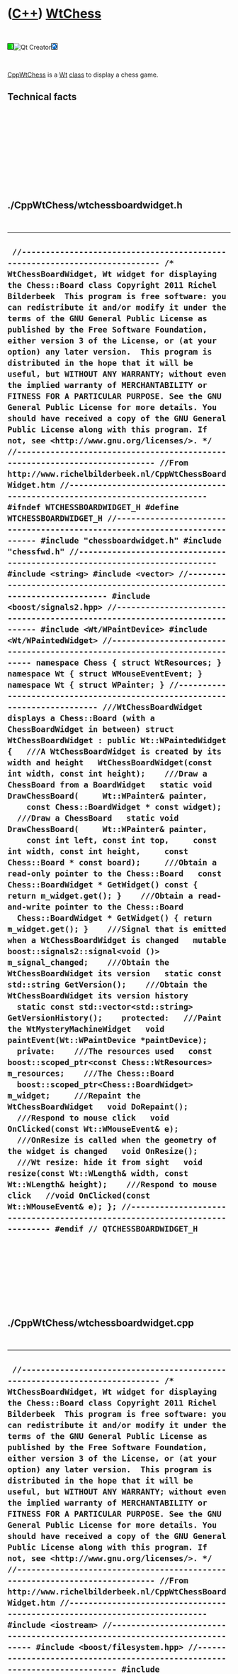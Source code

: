 
 

 

 

 

 

([C++](Cpp.md)) [WtChess](CppWtChess.md)
==========================================

 

![Wt](PicWt.png)![Qt
Creator](PicQtCreator.png)![Lubuntu](PicLubuntu.png)

 

[CppWtChess](CppWtChess.md) is a [Wt](CppWt.md) [class](CppClass.md)
to display a chess game.

Technical facts
---------------

 

 

 

 

 

 

./CppWtChess/wtchessboardwidget.h
---------------------------------

 

  -----------------------------------------------------------------------------------------------------------------------------------------------------------------------------------------------------------------------------------------------------------------------------------------------------------------------------------------------------------------------------------------------------------------------------------------------------------------------------------------------------------------------------------------------------------------------------------------------------------------------------------------------------------------------------------------------------------------------------------------------------------------------------------------------------------------------------------------------------------------------------------------------------------------------------------------------------------------------------------------------------------------------------------------------------------------------------------------------------------------------------------------------------------------------------------------------------------------------------------------------------------------------------------------------------------------------------------------------------------------------------------------------------------------------------------------------------------------------------------------------------------------------------------------------------------------------------------------------------------------------------------------------------------------------------------------------------------------------------------------------------------------------------------------------------------------------------------------------------------------------------------------------------------------------------------------------------------------------------------------------------------------------------------------------------------------------------------------------------------------------------------------------------------------------------------------------------------------------------------------------------------------------------------------------------------------------------------------------------------------------------------------------------------------------------------------------------------------------------------------------------------------------------------------------------------------------------------------------------------------------------------------------------------------------------------------------------------------------------------------------------------------------------------------------------------------------------------------------------------------------------------------------------------------------------------------------------------------------------------------------------------------------------------------------------------------------------------------------------------------------------------------------------------------------------------------------------------------------------------------------------------------------------------------------------------------------------------------------------------------------------------------------------------------------------------------------------------------------------------------------------------------------------------------------------------------------------------------------------------------------------------------------------------------------------------------------------------------------------------------------------------------------------------------------------------------------------------------------------------------------------------------------------------------------------------------------------------
  ` //--------------------------------------------------------------------------- /* WtChessBoardWidget, Wt widget for displaying the Chess::Board class Copyright 2011 Richel Bilderbeek  This program is free software: you can redistribute it and/or modify it under the terms of the GNU General Public License as published by the Free Software Foundation, either version 3 of the License, or (at your option) any later version.  This program is distributed in the hope that it will be useful, but WITHOUT ANY WARRANTY; without even the implied warranty of MERCHANTABILITY or FITNESS FOR A PARTICULAR PURPOSE. See the GNU General Public License for more details. You should have received a copy of the GNU General Public License along with this program. If not, see <http://www.gnu.org/licenses/>. */ //--------------------------------------------------------------------------- //From http://www.richelbilderbeek.nl/CppWtChessBoardWidget.htm //--------------------------------------------------------------------------- #ifndef WTCHESSBOARDWIDGET_H #define WTCHESSBOARDWIDGET_H //--------------------------------------------------------------------------- #include "chessboardwidget.h" #include "chessfwd.h" //--------------------------------------------------------------------------- #include <string> #include <vector> //--------------------------------------------------------------------------- #include <boost/signals2.hpp> //--------------------------------------------------------------------------- #include <Wt/WPaintDevice> #include <Wt/WPaintedWidget> //--------------------------------------------------------------------------- namespace Chess { struct WtResources; } namespace Wt { struct WMouseEventEvent; } namespace Wt { struct WPainter; } //--------------------------------------------------------------------------- ///WtChessBoardWidget displays a Chess::Board (with a ChessBoardWidget in between) struct WtChessBoardWidget : public Wt::WPaintedWidget {   ///A WtChessBoardWidget is created by its width and height   WtChessBoardWidget(const int width, const int height);    ///Draw a ChessBoard from a BoardWidget   static void DrawChessBoard(     Wt::WPainter& painter,     const Chess::BoardWidget * const widget);    ///Draw a ChessBoard   static void DrawChessBoard(     Wt::WPainter& painter,     const int left, const int top,     const int width, const int height,     const Chess::Board * const board);     ///Obtain a read-only pointer to the Chess::Board   const Chess::BoardWidget * GetWidget() const { return m_widget.get(); }    ///Obtain a read-and-write pointer to the Chess::Board   Chess::BoardWidget * GetWidget() { return m_widget.get(); }    ///Signal that is emitted when a WtChessBoardWidget is changed   mutable boost::signals2::signal<void ()> m_signal_changed;    ///Obtain the WtChessBoardWidget its version   static const std::string GetVersion();    ///Obtain the WtChessBoardWidget its version history   static const std::vector<std::string> GetVersionHistory();    protected:   ///Paint the WtMysteryMachineWidget   void paintEvent(Wt::WPaintDevice *paintDevice);    private:    ///The resources used   const boost::scoped_ptr<const Chess::WtResources> m_resources;    ///The Chess::Board   boost::scoped_ptr<Chess::BoardWidget> m_widget;     ///Repaint the WtChessBoardWidget   void DoRepaint();    ///Respond to mouse click   void OnClicked(const Wt::WMouseEvent& e);    ///OnResize is called when the geometry of the widget is changed   void OnResize();    ///Wt resize: hide it from sight   void resize(const Wt::WLength& width, const Wt::WLength& height);    ///Respond to mouse click   //void OnClicked(const Wt::WMouseEvent& e); }; //--------------------------------------------------------------------------- #endif // QTCHESSBOARDWIDGET_H`
  -----------------------------------------------------------------------------------------------------------------------------------------------------------------------------------------------------------------------------------------------------------------------------------------------------------------------------------------------------------------------------------------------------------------------------------------------------------------------------------------------------------------------------------------------------------------------------------------------------------------------------------------------------------------------------------------------------------------------------------------------------------------------------------------------------------------------------------------------------------------------------------------------------------------------------------------------------------------------------------------------------------------------------------------------------------------------------------------------------------------------------------------------------------------------------------------------------------------------------------------------------------------------------------------------------------------------------------------------------------------------------------------------------------------------------------------------------------------------------------------------------------------------------------------------------------------------------------------------------------------------------------------------------------------------------------------------------------------------------------------------------------------------------------------------------------------------------------------------------------------------------------------------------------------------------------------------------------------------------------------------------------------------------------------------------------------------------------------------------------------------------------------------------------------------------------------------------------------------------------------------------------------------------------------------------------------------------------------------------------------------------------------------------------------------------------------------------------------------------------------------------------------------------------------------------------------------------------------------------------------------------------------------------------------------------------------------------------------------------------------------------------------------------------------------------------------------------------------------------------------------------------------------------------------------------------------------------------------------------------------------------------------------------------------------------------------------------------------------------------------------------------------------------------------------------------------------------------------------------------------------------------------------------------------------------------------------------------------------------------------------------------------------------------------------------------------------------------------------------------------------------------------------------------------------------------------------------------------------------------------------------------------------------------------------------------------------------------------------------------------------------------------------------------------------------------------------------------------------------------------------------------------------------------------------------------------------------------

 

 

 

 

 

./CppWtChess/wtchessboardwidget.cpp
-----------------------------------

 

  ----------------------------------------------------------------------------------------------------------------------------------------------------------------------------------------------------------------------------------------------------------------------------------------------------------------------------------------------------------------------------------------------------------------------------------------------------------------------------------------------------------------------------------------------------------------------------------------------------------------------------------------------------------------------------------------------------------------------------------------------------------------------------------------------------------------------------------------------------------------------------------------------------------------------------------------------------------------------------------------------------------------------------------------------------------------------------------------------------------------------------------------------------------------------------------------------------------------------------------------------------------------------------------------------------------------------------------------------------------------------------------------------------------------------------------------------------------------------------------------------------------------------------------------------------------------------------------------------------------------------------------------------------------------------------------------------------------------------------------------------------------------------------------------------------------------------------------------------------------------------------------------------------------------------------------------------------------------------------------------------------------------------------------------------------------------------------------------------------------------------------------------------------------------------------------------------------------------------------------------------------------------------------------------------------------------------------------------------------------------------------------------------------------------------------------------------------------------------------------------------------------------------------------------------------------------------------------------------------------------------------------------------------------------------------------------------------------------------------------------------------------------------------------------------------------------------------------------------------------------------------------------------------------------------------------------------------------------------------------------------------------------------------------------------------------------------------------------------------------------------------------------------------------------------------------------------------------------------------------------------------------------------------------------------------------------------------------------------------------------------------------------------------------------------------------------------------------------------------------------------------------------------------------------------------------------------------------------------------------------------------------------------------------------------------------------------------------------------------------------------------------------------------------------------------------------------------------------------------------------------------------------------------------------------------------------------------------------------------------------------------------------------------------------------------------------------------------------------------------------------------------------------------------------------------------------------------------------------------------------------------------------------------------------------------------------------------------------------------------------------------------------------------------------------------------------------------------------------------------------------------------------------------------------------------------------------------------------------------------------------------------------------------------------------------------------------------------------------------------------------------------------------------------------------------------------------------------------------------------------------------------------------------------------------------------------------------------------------------------------------------------------------------------------------------------------------------------------------------------------------------------------------------------------------------------------------------------------------------------------------------------------------------------------------------------------------------------------------------------------------------------------------------------------------------------------------------------------------------------------------------------------------------------------------------------------------------------------------------------------------------------------------------------------------------------------------------------------------------------------------------------------------------------------------------------------------------------------------------------------------------------------------------------------------------------------------------------------------------------------------------------------------------------------------------------------------------------------------------------------------------------------------------------------------------------------------------------------------------------------------------------------------------------------------------------------------------------------------------------------------------------------------------------------------------------------------------------------------------------------------------------------------------------------------------------------------------------------------------------------------------------------------------------------------------------------------------------------------------------------------------------------------------------------------------------------------------------------------------------------------------------------------------------------------------------------------------------------------------------------------------------------------------------------------------------------------------------------------------------------------------------------------------------------------------------------------------------------------------------------------------------------------------------------------------------------------------------------------------------------------------------------------------------------------------------------------------------------------------------------------------------------------------------------------------------------------------------------------------------------------------------------------------------------------------------------------------------------------------------------------------------------------------------------------------------------------------------------------------------------------------------------------------------------------------------------------------------------------------------------------------------------------------------------------------------------------------------------------------------------------------------------------------------------------------------------------------------------------------------------------------------------------------------------------------------------------------------------------------------------------------------------------------------------------------------------------------------------------------------------------------------------------------------------------------------------------------------------------------------------------------------------------------------------------------------------------------------------------------------------------------------------------------------------------------------------------------------------------------------------------------------------------------------------------------------------------------------------------------------------------------------------------------------------------------------------------
  ` //--------------------------------------------------------------------------- /* WtChessBoardWidget, Wt widget for displaying the Chess::Board class Copyright 2011 Richel Bilderbeek  This program is free software: you can redistribute it and/or modify it under the terms of the GNU General Public License as published by the Free Software Foundation, either version 3 of the License, or (at your option) any later version.  This program is distributed in the hope that it will be useful, but WITHOUT ANY WARRANTY; without even the implied warranty of MERCHANTABILITY or FITNESS FOR A PARTICULAR PURPOSE. See the GNU General Public License for more details. You should have received a copy of the GNU General Public License along with this program. If not, see <http://www.gnu.org/licenses/>. */ //--------------------------------------------------------------------------- //From http://www.richelbilderbeek.nl/CppWtChessBoardWidget.htm //--------------------------------------------------------------------------- #include <iostream> //--------------------------------------------------------------------------- #include <boost/filesystem.hpp> //--------------------------------------------------------------------------- #include <Wt/WPaintDevice> #include <Wt/WPainter> //--------------------------------------------------------------------------- #include "chessboard.h" #include "chesssquare.h" #include "chesssquareselector.h" #include "trace.h" #include "wtchessboardwidget.h" #include "wtchessresources.h" //--------------------------------------------------------------------------- /* WtChessBoardWidget::WtChessBoardWidget(QWidget *parent)   : QWidget(parent),     m_resources(new Chess::WtResources),     m_widget(new Chess::BoardWidget(       boost::shared_ptr<Chess::Board>(new Chess::Board),       Rect(0,0,200,400))) {   assert(m_widget);    m_widget->m_signal_geometry_changed.connect(     boost::bind(       &WtChessBoardWidget::DoRepaint,       this));    m_widget->m_signal_board_changed.connect(     boost::bind(       &WtChessBoardWidget::DoRepaint,       this));    resize(200,200); } */ //--------------------------------------------------------------------------- WtChessBoardWidget::WtChessBoardWidget(   const int width, const int height)   : m_resources(new Chess::WtResources),     m_widget(new Chess::BoardWidget(       boost::shared_ptr<Chess::Board>(new Chess::Board),       Rect(0,0,width,height))) {   assert(m_widget);    //m_widget->GetMachine()->GetDialBack()->GetDial()->m_signal_position_changed.connect(boost::bind(   //  &WtChessBoardWidget::DoRepaint,this));   //m_widget->GetMachine()->GetDialFront()->GetDial()->m_signal_position_changed.connect(boost::bind(   //  &WtChessBoardWidget::DoRepaint,this));   //m_widget->GetMachine()->GetToggleButton()->GetToggleButton()->m_signal_toggled.connect(boost::bind(   //  &WtChessBoardWidget::DoRepaint,this));   //m_widget->m_signal_geometry_changed.connect(   //  boost::bind(   //    &WtChessBoardWidget::DoRepaint,   //    this));    m_widget->m_signal_geometry_changed.connect(     boost::bind(       &WtChessBoardWidget::OnResize,       this));    m_widget->m_signal_board_changed.connect(     boost::bind(       &WtChessBoardWidget::DoRepaint,       this));    this->clicked().connect(this,&WtChessBoardWidget::OnClicked);    resize(width,height); } //--------------------------------------------------------------------------- void WtChessBoardWidget::DoRepaint() {   //this->repaint();   this->update(); } //--------------------------------------------------------------------------- void WtChessBoardWidget::DrawChessBoard(   Wt::WPainter& painter,   const Chess::BoardWidget * const widget) {   const int w = widget->GetGeometry().GetWidth();   const int h = widget->GetGeometry().GetHeight();    //Draw the plain chessboard   DrawChessBoard(     painter,     widget->GetGeometry().GetX(),     widget->GetGeometry().GetY(),     widget->GetGeometry().GetWidth(),     widget->GetGeometry().GetHeight(),     widget->GetBoard());    //Draw the selected square   static const Chess::WtResources r;   const int square_w = w / 8;   const int square_h = h / 8;   const boost::scoped_ptr<Chess::Square>& s = widget->GetSelector()->GetSelected();   if (s)   {     const int x_co = s->GetFile().ToInt() * square_w;     const int y_co = s->GetRank().ToInt() * square_h;     const Wt::WRectF rect = Wt::WRectF(x_co,y_co,square_w,square_h);     if (widget->GetBoard()->GetPiece(*s.get()))     {       const std::string filename = r.Find(widget->GetBoard()->GetPiece(*s.get()),Chess::SquareSelector::m_selected_color);       assert(boost::filesystem::exists(filename));       const Wt::WPainter::Image image = Wt::WPainter::Image(filename,filename);       painter.drawImage(rect,image);     }     else     {       assert(!"Should not get here");     }      //Draw the possible moves     const std::vector<Chess::Move> moves = widget->GetBoard()->GetMoves(*s.get());     std::for_each(moves.begin(),moves.end(),       [&painter,square_w,square_h,widget](const Chess::Move& move)       {         if (move.To())         {           const int x_co = move.To()->GetFile().ToInt() * square_w;           const int y_co = move.To()->GetRank().ToInt() * square_h;           const Wt::WRectF rect = Wt::WRectF(x_co,y_co,square_w,square_h);           if (widget->GetBoard()->GetPiece(*move.To().get()))           {             const std::string filename = Chess::Resources::Find(widget->GetBoard()->GetPiece(*move.To().get()),Chess::SquareSelector::m_moves_color);             assert(boost::filesystem::exists(filename));             const Wt::WPainter::Image image = Wt::WPainter::Image(filename,filename);             painter.drawImage(rect,image);           }           else           {             const std::string filename               = Chess::Resources::Find(Chess::Square(move.To()->GetFile().ToInt(),move.To()->GetRank().ToInt()),Chess::SquareSelector::m_moves_color);             assert(boost::filesystem::exists(filename));             const Wt::WPainter::Image image = Wt::WPainter::Image(filename,filename);             painter.drawImage(rect,image);           }         }       }     );   }  } //--------------------------------------------------------------------------- void WtChessBoardWidget::DrawChessBoard(   Wt::WPainter& painter,   const int left, const int top,   const int width, const int height,   const Chess::Board * const board) {   static const Chess::WtResources r;   const double square_w = static_cast<double>(width ) / 8.0;   const double square_h = static_cast<double>(height) / 8.0;   for (int y=0; y!=8; ++y)   {     for (int x=0; x!=8; ++x)     {       const int x_co = left + (x * square_w);       const int y_co = top + (y * square_h);       const Wt::WRectF rect = Wt::WRectF(x_co,y_co,square_w,square_h);       if (board->GetPiece(Chess::Square(x,y)))       {         const std::string filename = r.Find(board->GetPiece(Chess::Square(x,y)));         const Wt::WPainter::Image image = Wt::WPainter::Image(filename,filename);         painter.drawImage(rect,image);       }       else       {         const std::string filename = r.Find(Chess::Square(x,y));         const Wt::WPainter::Image image = Wt::WPainter::Image(filename,filename);         painter.drawImage(rect,image);       }     }   } } //--------------------------------------------------------------------------- const std::string WtChessBoardWidget::GetVersion() {   return "1.0"; } //--------------------------------------------------------------------------- const std::vector<std::string> WtChessBoardWidget::GetVersionHistory() {   std::vector<std::string> v;   v.push_back("2012-01-26: version 1.0: initial version");   return v; } //--------------------------------------------------------------------------- void WtChessBoardWidget::OnClicked(const Wt::WMouseEvent& e) {   const int x = e.widget().x;   const int y = e.widget().y;   m_widget->Click(x,y);   //DoRepaint(); } //--------------------------------------------------------------------------- void WtChessBoardWidget::OnResize() {   WtChessBoardWidget::resize(m_widget->GetGeometry().GetWidth(),m_widget->GetGeometry().GetHeight()); } //--------------------------------------------------------------------------- void WtChessBoardWidget::paintEvent(Wt::WPaintDevice * paintdevice) {   Wt::WPainter painter(paintdevice);   DrawChessBoard(painter,this->m_widget.get()); } //--------------------------------------------------------------------------- void WtChessBoardWidget::resize(const Wt::WLength& width, const Wt::WLength& height) {   Wt::WPaintedWidget::resize(width,height); } //---------------------------------------------------------------------------`
  ----------------------------------------------------------------------------------------------------------------------------------------------------------------------------------------------------------------------------------------------------------------------------------------------------------------------------------------------------------------------------------------------------------------------------------------------------------------------------------------------------------------------------------------------------------------------------------------------------------------------------------------------------------------------------------------------------------------------------------------------------------------------------------------------------------------------------------------------------------------------------------------------------------------------------------------------------------------------------------------------------------------------------------------------------------------------------------------------------------------------------------------------------------------------------------------------------------------------------------------------------------------------------------------------------------------------------------------------------------------------------------------------------------------------------------------------------------------------------------------------------------------------------------------------------------------------------------------------------------------------------------------------------------------------------------------------------------------------------------------------------------------------------------------------------------------------------------------------------------------------------------------------------------------------------------------------------------------------------------------------------------------------------------------------------------------------------------------------------------------------------------------------------------------------------------------------------------------------------------------------------------------------------------------------------------------------------------------------------------------------------------------------------------------------------------------------------------------------------------------------------------------------------------------------------------------------------------------------------------------------------------------------------------------------------------------------------------------------------------------------------------------------------------------------------------------------------------------------------------------------------------------------------------------------------------------------------------------------------------------------------------------------------------------------------------------------------------------------------------------------------------------------------------------------------------------------------------------------------------------------------------------------------------------------------------------------------------------------------------------------------------------------------------------------------------------------------------------------------------------------------------------------------------------------------------------------------------------------------------------------------------------------------------------------------------------------------------------------------------------------------------------------------------------------------------------------------------------------------------------------------------------------------------------------------------------------------------------------------------------------------------------------------------------------------------------------------------------------------------------------------------------------------------------------------------------------------------------------------------------------------------------------------------------------------------------------------------------------------------------------------------------------------------------------------------------------------------------------------------------------------------------------------------------------------------------------------------------------------------------------------------------------------------------------------------------------------------------------------------------------------------------------------------------------------------------------------------------------------------------------------------------------------------------------------------------------------------------------------------------------------------------------------------------------------------------------------------------------------------------------------------------------------------------------------------------------------------------------------------------------------------------------------------------------------------------------------------------------------------------------------------------------------------------------------------------------------------------------------------------------------------------------------------------------------------------------------------------------------------------------------------------------------------------------------------------------------------------------------------------------------------------------------------------------------------------------------------------------------------------------------------------------------------------------------------------------------------------------------------------------------------------------------------------------------------------------------------------------------------------------------------------------------------------------------------------------------------------------------------------------------------------------------------------------------------------------------------------------------------------------------------------------------------------------------------------------------------------------------------------------------------------------------------------------------------------------------------------------------------------------------------------------------------------------------------------------------------------------------------------------------------------------------------------------------------------------------------------------------------------------------------------------------------------------------------------------------------------------------------------------------------------------------------------------------------------------------------------------------------------------------------------------------------------------------------------------------------------------------------------------------------------------------------------------------------------------------------------------------------------------------------------------------------------------------------------------------------------------------------------------------------------------------------------------------------------------------------------------------------------------------------------------------------------------------------------------------------------------------------------------------------------------------------------------------------------------------------------------------------------------------------------------------------------------------------------------------------------------------------------------------------------------------------------------------------------------------------------------------------------------------------------------------------------------------------------------------------------------------------------------------------------------------------------------------------------------------------------------------------------------------------------------------------------------------------------------------------------------------------------------------------------------------------------------------------------------------------------------------------------------------------------------------------------------------------------------------------------------------------------------------------------------------------------------------------------------------------------------------------------------------------------------------------------------------------------------------------------------------------------------------------------------------------------------------------------------

 

 

 

 

 

./CppWtChess/wtchessresources.h
-------------------------------

 

  ---------------------------------------------------------------------------------------------------------------------------------------------------------------------------------------------------------------------------------------------------------------------------------------------------------------------------------------------------------------------------------------------------------------------------------------------------------------------------------------------------------------------------------------------------------------------------------------------------------------------------------------------------------------------------------------------------------------------------------------------------------------------------------------------------------------------------------------------------------------------------------------------------------------------------------------------------------------------------------------------------------------------------------------------------------------------------------------------------------------------------------------------------------------------------------------------------------------------------------------------------------------------------------------------------------------------------------------------------------------------------------------------------------------------------------------------------
  ` #ifndef WTCHESSRESOURCES_H #define WTCHESSRESOURCES_H //--------------------------------------------------------------------------- #include <boost/shared_ptr.hpp> #include "chessfwd.h" #include "chessresources.h" //--------------------------------------------------------------------------- namespace Chess { struct Piece; } namespace Wt { struct QPixmap; } //--------------------------------------------------------------------------- namespace Chess { //--------------------------------------------------------------------------- ///WtResources uses Wt for generating the chess resources struct WtResources : public Chess::Resources {   //WtResources constructor does all the work   WtResources();    ///Obtain the QPixmap of a Piece   const Wt::QPixmap& GetPiece(const Square& s) const;    ///Obtain the QPixmap of a Square   const Wt::QPixmap& GetSquare(const Square& s) const;    ///Obtain the version of this class   static const std::string GetVersion();    ///Obtain the version history of this class   static const std::vector<std::string> GetVersionHistory();    private:   boost::shared_ptr<Wt::QPixmap> m_square_black;   boost::shared_ptr<Wt::QPixmap> m_square_white; }; //--------------------------------------------------------------------------- } //~ namespace Chess //--------------------------------------------------------------------------- #endif // WTCHESSRESOURCES_H`
  ---------------------------------------------------------------------------------------------------------------------------------------------------------------------------------------------------------------------------------------------------------------------------------------------------------------------------------------------------------------------------------------------------------------------------------------------------------------------------------------------------------------------------------------------------------------------------------------------------------------------------------------------------------------------------------------------------------------------------------------------------------------------------------------------------------------------------------------------------------------------------------------------------------------------------------------------------------------------------------------------------------------------------------------------------------------------------------------------------------------------------------------------------------------------------------------------------------------------------------------------------------------------------------------------------------------------------------------------------------------------------------------------------------------------------------------------------

 

 

 

 

 

./CppWtChess/wtchessresources.cpp
---------------------------------

 

  -------------------------------------------------------------------------------------------------------------------------------------------------------------------------------------------------------------------------------------------------------------------------------------------------------------------------------------------------------------------------------------------------------------------------------------------------------------------------------------------------------------------------------------------------------------------------------------------------------------------------------------------------------------------------------------------------------------------------------------------------------------------------------------------------------------------------------------------------------------------------------------------------------------------------------------------------------------------------------------------------------------------------------------------------------------------------------------------------------------------------------------------------------------------------------------------------------------------------------------------------------------------------------------------------------------------------------------------------------------------------------------------------------------------------------------------------------------------------------------------------------------------------------------------------------------------------------------------------------------------------------------------------------------------------------------------------------------------------------------------------------------------------------------------------------------------------------------------------------------------------------------------
  ` //--------------------------------------------------------------------------- #include <cassert> #include <iostream> //--------------------------------------------------------------------------- #include <boost/filesystem.hpp> //--------------------------------------------------------------------------- #include <QFile> //--------------------------------------------------------------------------- #include "chessresources.h" #include "wtchessresources.h" //--------------------------------------------------------------------------- namespace Chess { //--------------------------------------------------------------------------- WtResources::WtResources() {   const std::vector<std::string> v = Resources::GetFilenames();   std::for_each(v.begin(),v.end(),     [](const std::string& s)     {       if (!boost::filesystem::exists(s))       {         QFile f( (std::string(":/images/") + s).c_str() );         f.copy(s.c_str());         if (!boost::filesystem::exists(s.c_str()))         {           const std::string error = "File not found: " + s;           std::cerr << error << '\n';           std::clog << error << '\n';           std::cout << error << '\n';         }       }       assert(boost::filesystem::exists(s.c_str()));     }   ); } //--------------------------------------------------------------------------- const std::string WtResources::GetVersion() {   return "1.0"; } //--------------------------------------------------------------------------- const std::vector<std::string> WtResources::GetVersionHistory() {   std::vector<std::string> v;   v.push_back("2012-01-27: version 1.0: initial version");   return v; } //--------------------------------------------------------------------------- } //~ namespace Chess //---------------------------------------------------------------------------`
  -------------------------------------------------------------------------------------------------------------------------------------------------------------------------------------------------------------------------------------------------------------------------------------------------------------------------------------------------------------------------------------------------------------------------------------------------------------------------------------------------------------------------------------------------------------------------------------------------------------------------------------------------------------------------------------------------------------------------------------------------------------------------------------------------------------------------------------------------------------------------------------------------------------------------------------------------------------------------------------------------------------------------------------------------------------------------------------------------------------------------------------------------------------------------------------------------------------------------------------------------------------------------------------------------------------------------------------------------------------------------------------------------------------------------------------------------------------------------------------------------------------------------------------------------------------------------------------------------------------------------------------------------------------------------------------------------------------------------------------------------------------------------------------------------------------------------------------------------------------------------------------------

 

 

 

 

 

 

